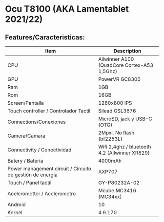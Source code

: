 # Ocu T8100 (AKA Lamentablet 2021/22)

## Features/Caracteristicas:
| Item                      | Description |
|---------------------------|-------------|
| CPU             | Allwinner A100 (QuadCore Cortex-A53 1,5Ghz)       |
| GPU                    | PowerVR GC8300  |
| Ram   | 1GB |
| Rom      | 16GB |
| Screen/Pantalla   | 1280x800 IPS |
| Touch controller  / Controlador Tactil        |  Silead GSL3676 |
| Connections/Conexiones  | MicroSD, jack y USB-C (OTG) |
| Camera/Camara        | 2Mpxl. No flash. (bf2253L) |
| Connectivity / Conectividad  | Wifi 2,4ghz / bluetooth 4.2 (Allwinner XR829)|
| Batery / Batería                  | 4000mAh  |
| Power management circuit / Circuito de gestión de energía | AXP707  |
| Touch / Panel tactil                   | GY-P80232A-02  |
| Acelerometter  / Acelerometro             | Mcube MC3416 (MC34xx)  |
| Android                    | 10  |
| Kernel                    | 4.9.170  |
